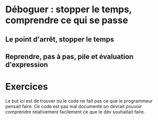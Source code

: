 # Déboguer : stopper le temps, comprendre ce qui se passe

## Le point d'arrêt, stopper le temps

## Reprendre, pas à pas, pile et évaluation d'expression

# Exercices

Le but ici est de trouver où le code ne fait pas ce que le programmeur pensait faire. Ce code est 
pas mal documenté on devrait pouvoir comprendre relativement facilement ce que le dév souhaitait faire.

